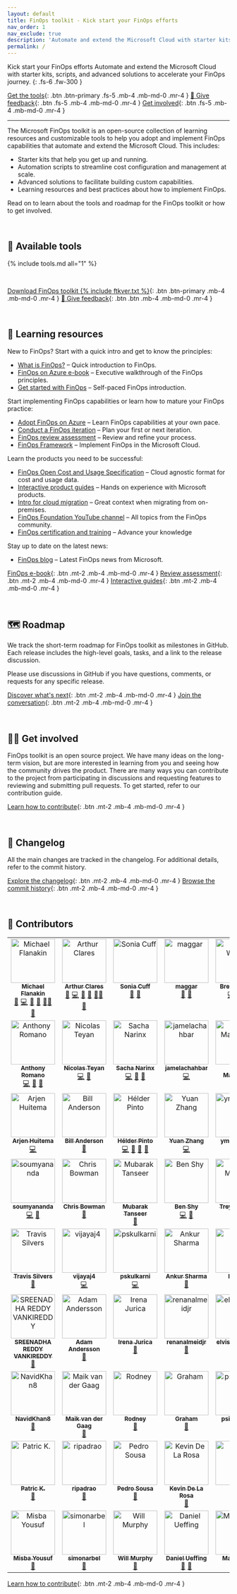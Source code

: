 ```yaml
---
layout: default
title: FinOps toolkit - Kick start your FinOps efforts
nav_order: 1
nav_exclude: true
description: 'Automate and extend the Microsoft Cloud with starter kits, scripts, and advanced solutions to accelerate your FinOps journey.'
permalink: /
---
```


<span class="fs-9 d-block mb-4">Kick start your FinOps efforts</span>
Automate and extend the Microsoft Cloud with starter kits, scripts, and advanced solutions to accelerate your FinOps journey.
{: .fs-6 .fw-300 }

[Get the tools](#-available-tools){: .btn .btn-primary .fs-5 .mb-4 .mb-md-0 .mr-4 }
[💜 Give feedback](https://aka.ms/ftk/feedback){: .btn .fs-5 .mb-4 .mb-md-0 .mr-4 }
[Get involved](#-get-involved){: .btn .fs-5 .mb-4 .mb-md-0 .mr-4 }

---

The Microsoft FinOps toolkit is an open-source collection of learning resources and customizable tools to help you adopt and implement FinOps capabilities that automate and extend the Microsoft Cloud. This includes:

- Starter kits that help you get up and running.
- Automation scripts to streamline cost configuration and management at scale.
- Advanced solutions to facilitate building custom capabilities.
- Learning resources and best practices about how to implement FinOps.

Read on to learn about the tools and roadmap for the FinOps toolkit or how to get involved.

<br>

## 🧰 Available tools

{% include tools.md all="1" %}

<br>

[Download FinOps toolkit {% include ftkver.txt %}](https://aka.ms/ftk/latest){: .btn .btn-primary .mb-4 .mb-md-0 .mr-4 }
[💜 Give feedback](https://aka.ms/ftk/feedback){: .btn .btn .mb-4 .mb-md-0 .mr-4 }

<br>

## 🍎 Learning resources

New to FinOps? Start with a quick intro and get to know the principles:

- [What is FinOps?](./_docs/what-is-finops.md) – Quick introduction to FinOps.
- [FinOps on Azure e-book](https://aka.ms/finops/ebook) – Executive walkthrough of the FinOps principles.
- [Get started with FinOps](https://aka.ms/finops/learn/start) – Self-paced FinOps introduction.

Start implementing FinOps capabilities or learn how to mature your FinOps practice:

- [Adopt FinOps on Azure](https://aka.ms/finops/learn/adopt) – Learn FinOps capabilities at your own pace.
- [Conduct a FinOps iteration](./_docs/conduct-an-iteration.md) – Plan your first or next iteration.
- [FinOps review assessment](https://aka.ms/finops/review) – Review and refine your process.
- [FinOps Framework](./_docs/framework/README.md) – Implement FinOps in the Microsoft Cloud.

Learn the products you need to be successful:

- [FinOps Open Cost and Usage Specification](./_docs/focus/README.md) – Cloud agnostic format for cost and usage data.
- [Interactive product guides](https://aka.ms/finops/guides) – Hands on experience with Microsoft products.
- [Intro for cloud migration](https://info.microsoft.com/ww-ondemand-implement-finops-for-azure.html) – Great context when migrating from on-premises.
- [FinOps Foundation YouTube channel](https://www.youtube.com/channel/UCyl26lvnoySlGWlF5oNHvYA) – All topics from the FinOps community.
- [FinOps certification and training](https://learn.finops.org) – Advance your knowledge

Stay up to date on the latest news:

- [FinOps blog](https://aka.ms/finops/blog) – Latest FinOps news from Microsoft.

[FinOps e-book](https://aka.ms/finops/ebook){: .btn .mt-2 .mb-4 .mb-md-0 .mr-4 }
[Review assessment](https://aka.ms/finops/review){: .btn .mt-2 .mb-4 .mb-md-0 .mr-4 }
[Interactive guides](https://aka.ms/finops/guides){: .btn .mt-2 .mb-4 .mb-md-0 .mr-4 }

<br>

## 🗺️ Roadmap

We track the short-term roadmap for FinOps toolkit as milestones in GitHub. Each release includes the high-level goals, tasks, and a link to the release discussion.

Please use discussions in GitHub if you have questions, comments, or requests for any specific release.

[Discover what's next](https://github.com/microsoft/finops-toolkit/milestones?direction=asc&sort=title&state=open){: .btn .mt-2 .mb-4 .mb-md-0 .mr-4 }
[Join the conversation](https://github.com/microsoft/finops-toolkit/discussions){: .btn .mt-2 .mb-4 .mb-md-0 .mr-4 }

<br>

## 👩‍💻 Get involved

FinOps toolkit is an open source project. We have many ideas on the long-term vision, but are more interested in learning from you and seeing how the community drives the product. There are many ways you can contribute to the project from participating in discussions and requesting features to reviewing and submitting pull requests. To get started, refer to our contribution guide.

[Learn how to contribute](https://github.com/microsoft/finops-toolkit/blob/main/CONTRIBUTING.md){: .btn .mt-2 .mb-4 .mb-md-0 .mr-4 }

<br>

## 📜 Changelog

All the main changes are tracked in the changelog. For additional details, refer to the commit history.

[Explore the changelog](./_resources/changelog.md){: .btn .mt-2 .mb-4 .mb-md-0 .mr-4 }
[Browse the commit history](https://github.com/microsoft/finops-toolkit/commits/main){: .btn .mt-2 .mb-4 .mb-md-0 .mr-4 }

<br>

## 👥 Contributors

<!-- ALL-CONTRIBUTORS-LIST:START - Do not remove or modify this section -->
<!-- prettier-ignore-start -->
<!-- markdownlint-disable -->
<table>
  <tbody>
    <tr>
      <td align="center" valign="top" width="16.66%"><a href="http://about.me/flanakin"><img src="https://avatars.githubusercontent.com/u/399533?v=4?s=100" width="100px;" alt="Michael Flanakin"/><br /><sub><b>Michael Flanakin</b></sub></a><br /><a href="#leader-flanakin" title="Governing board">🌟</a> <a href="https://github.com/microsoft/finops-toolkit/commits?author=flanakin" title="Code">💻</a> <a href="https://github.com/microsoft/finops-toolkit/pulls?q=is%3Apr+reviewed-by%3Aflanakin" title="Reviewed Pull Requests">👀</a> <a href="https://github.com/microsoft/finops-toolkit/commits?author=flanakin" title="Documentation">📖</a> <a href="#mentoring-flanakin" title="Mentoring">🧑‍🏫</a> <a href="#promotion-flanakin" title="Promotion">📣</a></td>
      <td align="center" valign="top" width="16.66%"><a href="https://github.com/arthurclares"><img src="https://avatars.githubusercontent.com/u/53261392?v=4?s=100" width="100px;" alt="Arthur Clares"/><br /><sub><b>Arthur Clares</b></sub></a><br /><a href="#leader-arthurclares" title="Governing board">🌟</a> <a href="https://github.com/microsoft/finops-toolkit/commits?author=arthurclares" title="Code">💻</a> <a href="https://github.com/microsoft/finops-toolkit/pulls?q=is%3Apr+reviewed-by%3Aarthurclares" title="Reviewed Pull Requests">👀</a> <a href="https://github.com/microsoft/finops-toolkit/commits?author=arthurclares" title="Documentation">📖</a> <a href="#mentoring-arthurclares" title="Mentoring">🧑‍🏫</a> <a href="#promotion-arthurclares" title="Promotion">📣</a></td>
      <td align="center" valign="top" width="16.66%"><a href="https://github.com/scuffy"><img src="https://avatars.githubusercontent.com/u/41356020?v=4?s=100" width="100px;" alt="Sonia Cuff"/><br /><sub><b>Sonia Cuff</b></sub></a><br /><a href="#leader-scuffy" title="Governing board">🌟</a> <a href="#promotion-scuffy" title="Promotion">📣</a></td>
      <td align="center" valign="top" width="16.66%"><a href="https://github.com/maggar"><img src="https://avatars.githubusercontent.com/u/55561955?v=4?s=100" width="100px;" alt="maggar"/><br /><sub><b>maggar</b></sub></a><br /><a href="#leader-maggar" title="Governing board">🌟</a> <a href="#ideas-maggar" title="Ideas, Planning, & Feedback">🤔</a></td>
      <td align="center" valign="top" width="16.66%"><a href="https://github.com/MSBrett"><img src="https://avatars.githubusercontent.com/u/24294904?v=4?s=100" width="100px;" alt="Brett Wilson"/><br /><sub><b>Brett Wilson</b></sub></a><br /><a href="https://github.com/microsoft/finops-toolkit/commits?author=MSBrett" title="Code">💻</a> <a href="https://github.com/microsoft/finops-toolkit/pulls?q=is%3Apr+reviewed-by%3AMSBrett" title="Reviewed Pull Requests">👀</a> <a href="https://github.com/microsoft/finops-toolkit/commits?author=MSBrett" title="Documentation">📖</a></td>
      <td align="center" valign="top" width="16.66%"><a href="https://www.seifbassem.com/"><img src="https://avatars.githubusercontent.com/u/38246040?v=4?s=100" width="100px;" alt="Seif Bassem"/><br /><sub><b>Seif Bassem</b></sub></a><br /><a href="https://github.com/microsoft/finops-toolkit/commits?author=sebassem" title="Code">💻</a></td>
    </tr>
    <tr>
      <td align="center" valign="top" width="16.66%"><a href="https://github.com/aromano2"><img src="https://avatars.githubusercontent.com/u/26576969?v=4?s=100" width="100px;" alt="Anthony Romano"/><br /><sub><b>Anthony Romano</b></sub></a><br /><a href="https://github.com/microsoft/finops-toolkit/commits?author=aromano2" title="Code">💻</a> <a href="https://github.com/microsoft/finops-toolkit/pulls?q=is%3Apr+reviewed-by%3Aaromano2" title="Reviewed Pull Requests">👀</a> <a href="https://github.com/microsoft/finops-toolkit/commits?author=aromano2" title="Documentation">📖</a></td>
      <td align="center" valign="top" width="16.66%"><a href="https://github.com/nteyan"><img src="https://avatars.githubusercontent.com/u/8894656?v=4?s=100" width="100px;" alt="Nicolas Teyan"/><br /><sub><b>Nicolas Teyan</b></sub></a><br /><a href="https://github.com/microsoft/finops-toolkit/commits?author=nteyan" title="Code">💻</a> <a href="https://github.com/microsoft/finops-toolkit/commits?author=nteyan" title="Documentation">📖</a></td>
      <td align="center" valign="top" width="16.66%"><a href="https://github.com/Springstone"><img src="https://avatars.githubusercontent.com/u/2101287?v=4?s=100" width="100px;" alt="Sacha Narinx"/><br /><sub><b>Sacha Narinx</b></sub></a><br /><a href="https://github.com/microsoft/finops-toolkit/commits?author=Springstone" title="Code">💻</a> <a href="https://github.com/microsoft/finops-toolkit/pulls?q=is%3Apr+reviewed-by%3ASpringstone" title="Reviewed Pull Requests">👀</a> <a href="https://github.com/microsoft/finops-toolkit/commits?author=Springstone" title="Documentation">📖</a></td>
      <td align="center" valign="top" width="16.66%"><a href="https://github.com/jamelachahbar"><img src="https://avatars.githubusercontent.com/u/127963872?v=4?s=100" width="100px;" alt="jamelachahbar"/><br /><sub><b>jamelachahbar</b></sub></a><br /><a href="https://github.com/microsoft/finops-toolkit/commits?author=jamelachahbar" title="Code">💻</a></td>
      <td align="center" valign="top" width="16.66%"><a href="https://github.com/saadmsft"><img src="https://avatars.githubusercontent.com/u/66096650?v=4?s=100" width="100px;" alt="Saad Mahmood"/><br /><sub><b>Saad Mahmood</b></sub></a><br /><a href="https://github.com/microsoft/finops-toolkit/commits?author=saadmsft" title="Code">💻</a></td>
      <td align="center" valign="top" width="16.66%"><a href="https://github.com/didayal-msft"><img src="https://avatars.githubusercontent.com/u/81250915?v=4?s=100" width="100px;" alt="Divyadeep Dayal"/><br /><sub><b>Divyadeep Dayal</b></sub></a><br /><a href="https://github.com/microsoft/finops-toolkit/commits?author=didayal-msft" title="Code">💻</a></td>
    </tr>
    <tr>
      <td align="center" valign="top" width="16.66%"><a href="https://github.com/arjenhuitema"><img src="https://avatars.githubusercontent.com/u/15944031?v=4?s=100" width="100px;" alt="Arjen Huitema"/><br /><sub><b>Arjen Huitema</b></sub></a><br /><a href="https://github.com/microsoft/finops-toolkit/commits?author=arjenhuitema" title="Code">💻</a></td>
      <td align="center" valign="top" width="16.66%"><a href="https://github.com/bandersmsft"><img src="https://avatars.githubusercontent.com/u/9596428?v=4?s=100" width="100px;" alt="Bill Anderson"/><br /><sub><b>Bill Anderson</b></sub></a><br /><a href="https://github.com/microsoft/finops-toolkit/commits?author=bandersmsft" title="Documentation">📖</a></td>
      <td align="center" valign="top" width="16.66%"><a href="https://aka.ms/helderpinto"><img src="https://avatars.githubusercontent.com/u/10661605?v=4?s=100" width="100px;" alt="Hélder Pinto"/><br /><sub><b>Hélder Pinto</b></sub></a><br /><a href="https://github.com/microsoft/finops-toolkit/commits?author=helderpinto" title="Code">💻</a> <a href="https://github.com/microsoft/finops-toolkit/pulls?q=is%3Apr+reviewed-by%3Ahelderpinto" title="Reviewed Pull Requests">👀</a> <a href="https://github.com/microsoft/finops-toolkit/commits?author=helderpinto" title="Documentation">📖</a> <a href="https://github.com/microsoft/finops-toolkit/issues?q=author%3Ahelderpinto" title="Bug reports">🐛</a></td>
      <td align="center" valign="top" width="16.66%"><a href="https://aka.ms/yuanzhang9"><img src="https://avatars.githubusercontent.com/u/114724932?v=4?s=100" width="100px;" alt="Yuan Zhang"/><br /><sub><b>Yuan Zhang</b></sub></a><br /><a href="https://github.com/microsoft/finops-toolkit/commits?author=yuanzhang9" title="Code">💻</a></td>
      <td align="center" valign="top" width="16.66%"><a href="https://github.com/ymehdimsft"><img src="https://avatars.githubusercontent.com/u/134303029?v=4?s=100" width="100px;" alt="ymehdimsft"/><br /><sub><b>ymehdimsft</b></sub></a><br /><a href="https://github.com/microsoft/finops-toolkit/commits?author=ymehdimsft" title="Code">💻</a></td>
      <td align="center" valign="top" width="16.66%"><a href="https://github.com/sri-"><img src="https://avatars.githubusercontent.com/u/4493254?v=4?s=100" width="100px;" alt="srilatha inavolu"/><br /><sub><b>srilatha inavolu</b></sub></a><br /><a href="https://github.com/microsoft/finops-toolkit/commits?author=sri-" title="Code">💻</a> <a href="https://github.com/microsoft/finops-toolkit/pulls?q=is%3Apr+reviewed-by%3Asri-" title="Reviewed Pull Requests">👀</a></td>
    </tr>
    <tr>
      <td align="center" valign="top" width="16.66%"><a href="https://github.com/soumyananda"><img src="https://avatars.githubusercontent.com/u/7952916?v=4?s=100" width="100px;" alt="soumyananda"/><br /><sub><b>soumyananda</b></sub></a><br /><a href="https://github.com/microsoft/finops-toolkit/commits?author=soumyananda" title="Code">💻</a> <a href="https://github.com/microsoft/finops-toolkit/pulls?q=is%3Apr+reviewed-by%3Asoumyananda" title="Reviewed Pull Requests">👀</a></td>
      <td align="center" valign="top" width="16.66%"><a href="https://github.com/chris-bowman"><img src="https://avatars.githubusercontent.com/u/20289947?v=4?s=100" width="100px;" alt="Chris Bowman"/><br /><sub><b>Chris Bowman</b></sub></a><br /><a href="https://github.com/microsoft/finops-toolkit/issues?q=author%3Achris-bowman" title="Bug reports">🐛</a></td>
      <td align="center" valign="top" width="16.66%"><a href="https://github.com/mutansee"><img src="https://avatars.githubusercontent.com/u/64589176?v=4?s=100" width="100px;" alt="Mubarak Tanseer"/><br /><sub><b>Mubarak Tanseer</b></sub></a><br /><a href="https://github.com/microsoft/finops-toolkit/issues?q=author%3Amutansee" title="Bug reports">🐛</a></td>
      <td align="center" valign="top" width="16.66%"><a href="https://github.com/BenShy"><img src="https://avatars.githubusercontent.com/u/18198475?v=4?s=100" width="100px;" alt="Ben Shy"/><br /><sub><b>Ben Shy</b></sub></a><br /><a href="https://github.com/microsoft/finops-toolkit/commits?author=BenShy" title="Code">💻</a> <a href="https://github.com/microsoft/finops-toolkit/pulls?q=is%3Apr+reviewed-by%3ABenShy" title="Reviewed Pull Requests">👀</a></td>
      <td align="center" valign="top" width="16.66%"><a href="https://github.com/treymorgan"><img src="https://avatars.githubusercontent.com/u/18508457?v=4?s=100" width="100px;" alt="Trey Morgan"/><br /><sub><b>Trey Morgan</b></sub></a><br /><a href="https://github.com/microsoft/finops-toolkit/commits?author=treymorgan" title="Code">💻</a></td>
      <td align="center" valign="top" width="16.66%"><a href="https://github.com/tsilvers-ms"><img src="https://avatars.githubusercontent.com/u/92124324?v=4?s=100" width="100px;" alt="Travis Silvers"/><br /><sub><b>Travis Silvers</b></sub></a><br /><a href="https://github.com/microsoft/finops-toolkit/pulls?q=is%3Apr+reviewed-by%3Atsilvers-ms" title="Reviewed Pull Requests">👀</a></td>
    </tr>
    <tr>
      <td align="center" valign="top" width="16.66%"><a href="https://github.com/firestrand"><img src="https://avatars.githubusercontent.com/u/286161?v=4?s=100" width="100px;" alt="Travis Silvers"/><br /><sub><b>Travis Silvers</b></sub></a><br /><a href="https://github.com/microsoft/finops-toolkit/pulls?q=is%3Apr+reviewed-by%3Afirestrand" title="Reviewed Pull Requests">👀</a></td>
      <td align="center" valign="top" width="16.66%"><a href="https://github.com/vijayaj4"><img src="https://avatars.githubusercontent.com/u/113932115?v=4?s=100" width="100px;" alt="vijayaj4"/><br /><sub><b>vijayaj4</b></sub></a><br /><a href="https://github.com/microsoft/finops-toolkit/commits?author=vijayaj4" title="Code">💻</a></td>
      <td align="center" valign="top" width="16.66%"><a href="https://github.com/pskulkarni"><img src="https://avatars.githubusercontent.com/u/3828206?v=4?s=100" width="100px;" alt="pskulkarni"/><br /><sub><b>pskulkarni</b></sub></a><br /><a href="https://github.com/microsoft/finops-toolkit/commits?author=pskulkarni" title="Code">💻</a></td>
      <td align="center" valign="top" width="16.66%"><a href="https://github.com/ankur-ms"><img src="https://avatars.githubusercontent.com/u/118343862?v=4?s=100" width="100px;" alt="Ankur Sharma"/><br /><sub><b>Ankur Sharma</b></sub></a><br /><a href="https://github.com/microsoft/finops-toolkit/pulls?q=is%3Apr+reviewed-by%3Aankur-ms" title="Reviewed Pull Requests">👀</a></td>
      <td align="center" valign="top" width="16.66%"><a href="https://github.com/lkshck"><img src="https://avatars.githubusercontent.com/u/46962619?v=4?s=100" width="100px;" alt="lkshck"/><br /><sub><b>lkshck</b></sub></a><br /><a href="https://github.com/microsoft/finops-toolkit/issues?q=author%3Alkshck" title="Bug reports">🐛</a></td>
      <td align="center" valign="top" width="16.66%"><a href="https://github.com/slavikn84"><img src="https://avatars.githubusercontent.com/u/34075198?v=4?s=100" width="100px;" alt="Slavik N"/><br /><sub><b>Slavik N</b></sub></a><br /><a href="https://github.com/microsoft/finops-toolkit/pulls?q=is%3Apr+reviewed-by%3Aslavikn84" title="Reviewed Pull Requests">👀</a></td>
    </tr>
    <tr>
      <td align="center" valign="top" width="16.66%"><a href="https://github.com/sreenav"><img src="https://avatars.githubusercontent.com/u/57934984?v=4?s=100" width="100px;" alt="SREENADHA REDDY VANKIREDDY"/><br /><sub><b>SREENADHA REDDY VANKIREDDY</b></sub></a><br /><a href="https://github.com/microsoft/finops-toolkit/pulls?q=is%3Apr+reviewed-by%3Asreenav" title="Reviewed Pull Requests">👀</a></td>
      <td align="center" valign="top" width="16.66%"><a href="https://github.com/AdamAndersson"><img src="https://avatars.githubusercontent.com/u/31773202?v=4?s=100" width="100px;" alt="Adam Andersson"/><br /><sub><b>Adam Andersson</b></sub></a><br /><a href="https://github.com/microsoft/finops-toolkit/issues?q=author%3AAdamAndersson" title="Bug reports">🐛</a></td>
      <td align="center" valign="top" width="16.66%"><a href="https://github.com/ijurica"><img src="https://avatars.githubusercontent.com/u/130588473?v=4?s=100" width="100px;" alt="Irena Jurica"/><br /><sub><b>Irena Jurica</b></sub></a><br /><a href="https://github.com/microsoft/finops-toolkit/pulls?q=is%3Apr+reviewed-by%3Aijurica" title="Reviewed Pull Requests">👀</a></td>
      <td align="center" valign="top" width="16.66%"><a href="https://github.com/renanalmeidjr"><img src="https://avatars.githubusercontent.com/u/41745296?v=4?s=100" width="100px;" alt="renanalmeidjr"/><br /><sub><b>renanalmeidjr</b></sub></a><br /><a href="https://github.com/microsoft/finops-toolkit/issues?q=author%3Arenanalmeidjr" title="Bug reports">🐛</a></td>
      <td align="center" valign="top" width="16.66%"><a href="https://github.com/elvismangarae"><img src="https://avatars.githubusercontent.com/u/73974080?v=4?s=100" width="100px;" alt="elvismangarae"/><br /><sub><b>elvismangarae</b></sub></a><br /><a href="https://github.com/microsoft/finops-toolkit/issues?q=author%3Aelvismangarae" title="Bug reports">🐛</a></td>
      <td align="center" valign="top" width="16.66%"><a href="https://github.com/erincon01"><img src="https://avatars.githubusercontent.com/u/7208487?v=4?s=100" width="100px;" alt="erincon01"/><br /><sub><b>erincon01</b></sub></a><br /><a href="https://github.com/microsoft/finops-toolkit/pulls?q=is%3Apr+reviewed-by%3Aerincon01" title="Reviewed Pull Requests">👀</a> <a href="#question-erincon01" title="Answering Questions">💬</a></td>
    </tr>
    <tr>
      <td align="center" valign="top" width="16.66%"><a href="https://github.com/NavidKhan8"><img src="https://avatars.githubusercontent.com/u/114067987?v=4?s=100" width="100px;" alt="NavidKhan8"/><br /><sub><b>NavidKhan8</b></sub></a><br /><a href="https://github.com/microsoft/finops-toolkit/issues?q=author%3ANavidKhan8" title="Bug reports">🐛</a></td>
      <td align="center" valign="top" width="16.66%"><a href="https://msftplayground.com"><img src="https://avatars.githubusercontent.com/u/9531411?v=4?s=100" width="100px;" alt="Maik van der Gaag"/><br /><sub><b>Maik van der Gaag</b></sub></a><br /><a href="https://github.com/microsoft/finops-toolkit/issues?q=author%3Amaikvandergaag" title="Bug reports">🐛</a></td>
      <td align="center" valign="top" width="16.66%"><a href="https://data-driven.ai"><img src="https://avatars.githubusercontent.com/u/3522966?v=4?s=100" width="100px;" alt="Rodney"/><br /><sub><b>Rodney</b></sub></a><br /><a href="https://github.com/microsoft/finops-toolkit/pulls?q=is%3Apr+reviewed-by%3Arodneyjoyce" title="Reviewed Pull Requests">👀</a></td>
      <td align="center" valign="top" width="16.66%"><a href="https://github.com/thecloudman"><img src="https://avatars.githubusercontent.com/u/28718362?v=4?s=100" width="100px;" alt="Graham"/><br /><sub><b>Graham</b></sub></a><br /><a href="https://github.com/microsoft/finops-toolkit/issues?q=author%3Athecloudman" title="Bug reports">🐛</a></td>
      <td align="center" valign="top" width="16.66%"><a href="https://github.com/psilantropy"><img src="https://avatars.githubusercontent.com/u/79955883?v=4?s=100" width="100px;" alt="psilantropy"/><br /><sub><b>psilantropy</b></sub></a><br /><a href="https://github.com/microsoft/finops-toolkit/issues?q=author%3Apsilantropy" title="Bug reports">🐛</a></td>
      <td align="center" valign="top" width="16.66%"><a href="https://github.com/msamendinger"><img src="https://avatars.githubusercontent.com/u/13642442?v=4?s=100" width="100px;" alt="Marc Samendinger"/><br /><sub><b>Marc Samendinger</b></sub></a><br /><a href="https://github.com/microsoft/finops-toolkit/commits?author=msamendinger" title="Documentation">📖</a></td>
    </tr>
    <tr>
      <td align="center" valign="top" width="16.66%"><a href="https://github.com/patkje75"><img src="https://avatars.githubusercontent.com/u/5085382?v=4?s=100" width="100px;" alt="Patric K."/><br /><sub><b>Patric K.</b></sub></a><br /><a href="https://github.com/microsoft/finops-toolkit/issues?q=author%3Apatkje75" title="Bug reports">🐛</a></td>
      <td align="center" valign="top" width="16.66%"><a href="https://github.com/ripadrao"><img src="https://avatars.githubusercontent.com/u/61794401?v=4?s=100" width="100px;" alt="ripadrao"/><br /><sub><b>ripadrao</b></sub></a><br /><a href="https://github.com/microsoft/finops-toolkit/commits?author=ripadrao" title="Documentation">📖</a></td>
      <td align="center" valign="top" width="16.66%"><a href="https://github.com/pedrocsousa"><img src="https://avatars.githubusercontent.com/u/99349050?v=4?s=100" width="100px;" alt="Pedro Sousa"/><br /><sub><b>Pedro Sousa</b></sub></a><br /><a href="https://github.com/microsoft/finops-toolkit/commits?author=pedrocsousa" title="Documentation">📖</a></td>
      <td align="center" valign="top" width="16.66%"><a href="https://github.com/KevDLR"><img src="https://avatars.githubusercontent.com/u/86437159?v=4?s=100" width="100px;" alt="Kevin De La Rosa"/><br /><sub><b>Kevin De La Rosa</b></sub></a><br /><a href="https://github.com/microsoft/finops-toolkit/commits?author=KevDLR" title="Documentation">📖</a></td>
      <td align="center" valign="top" width="16.66%"><a href="https://github.com/ro100e"><img src="https://avatars.githubusercontent.com/u/59753782?v=4?s=100" width="100px;" alt="Robel"/><br /><sub><b>Robel</b></sub></a><br /><a href="https://github.com/microsoft/finops-toolkit/commits?author=ro100e" title="Documentation">📖</a></td>
      <td align="center" valign="top" width="16.66%"><a href="https://github.com/jojohpm"><img src="https://avatars.githubusercontent.com/u/103460544?v=4?s=100" width="100px;" alt="Joseph John"/><br /><sub><b>Joseph John</b></sub></a><br /><a href="https://github.com/microsoft/finops-toolkit/commits?author=jojohpm" title="Documentation">📖</a> <a href="https://github.com/microsoft/finops-toolkit/pulls?q=is%3Apr+reviewed-by%3Ajojohpm" title="Reviewed Pull Requests">👀</a></td>
    </tr>
    <tr>
      <td align="center" valign="top" width="16.66%"><a href="https://github.com/Misba-Yousuf"><img src="https://avatars.githubusercontent.com/u/139533426?v=4?s=100" width="100px;" alt="Misba Yousuf"/><br /><sub><b>Misba Yousuf</b></sub></a><br /><a href="https://github.com/microsoft/finops-toolkit/commits?author=misba-yousuf" title="Documentation">📖</a></td>
      <td align="center" valign="top" width="16.66%"><a href="https://github.com/simonarbel"><img src="https://avatars.githubusercontent.com/u/100203391?v=4?s=100" width="100px;" alt="simonarbel"/><br /><sub><b>simonarbel</b></sub></a><br /><a href="https://github.com/microsoft/finops-toolkit/issues?q=author%3Asimonarbel" title="Bug reports">🐛</a></td>
      <td align="center" valign="top" width="16.66%"><a href="http://www.acuitybrands.com"><img src="https://avatars.githubusercontent.com/u/18669260?v=4?s=100" width="100px;" alt="Will Murphy"/><br /><sub><b>Will Murphy</b></sub></a><br /><a href="https://github.com/microsoft/finops-toolkit/issues?q=author%3AwwmurphyAB" title="Bug reports">🐛</a></td>
      <td align="center" valign="top" width="16.66%"><a href="https://github.com/DUeffing"><img src="https://avatars.githubusercontent.com/u/94981829?v=4?s=100" width="100px;" alt="Daniel Ueffing"/><br /><sub><b>Daniel Ueffing</b></sub></a><br /><a href="#ideas-DUeffing" title="Ideas, Planning, & Feedback">🤔</a> <a href="https://github.com/microsoft/finops-toolkit/issues?q=author%3ADUeffing" title="Bug reports">🐛</a></td>
      <td align="center" valign="top" width="16.66%"><a href="https://www.da5is.com"><img src="https://avatars.githubusercontent.com/u/5679212?v=4?s=100" width="100px;" alt="Matt Davis"/><br /><sub><b>Matt Davis</b></sub></a><br /><a href="https://github.com/microsoft/finops-toolkit/issues?q=author%3Ada5is" title="Bug reports">🐛</a></td>
    </tr>
  </tbody>
</table>

<!-- markdownlint-restore -->
<!-- prettier-ignore-end -->

<!-- ALL-CONTRIBUTORS-LIST:END -->

[Learn how to contribute](https://github.com/microsoft/finops-toolkit/blob/main/CONTRIBUTING.md){: .btn .mt-2 .mb-4 .mb-md-0 .mr-4 }

<br>
